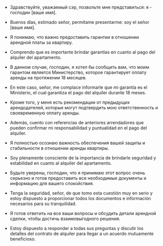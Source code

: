 - Здравствуйте, уважаемый сэр, позвольте мне представиться: я - господин [ваше имя].
- Buenos días, estimado señor, permítame presentarme: soy el señor [ваше имя].

- Я понимаю, что важно предоставить гарантии в отношении арендной платы за квартиру.
- Comprendo que es importante brindar garantías en cuanto al pago del alquiler del apartamento.

- В данном случае, господин, я хотел бы сообщить вам, что моим гарантом является Министерство, которое гарантирует оплату аренды на протяжении 18 месяцев.
- En este caso, señor, me complace informarle que mi garantía es el Ministerio, el cual garantiza el pago del alquiler durante 18 meses.

- Кроме того, у меня есть рекомендации от предыдущих арендодателей, которые могут подтвердить мою ответственность и своевременную оплату аренды.
- Además, cuento con referencias de anteriores arrendadores que pueden confirmar mi responsabilidad y puntualidad en el pago del alquiler.

- Я полностью осознаю важность обеспечения вашей защиты и стабильности в отношении аренды квартиры.
- Soy plenamente consciente de la importancia de brindarle seguridad y estabilidad en cuanto al alquiler del apartamento.

- Будьте уверены, господин, что я принимаю этот вопрос очень серьезно и готов предоставить все необходимые документы и информацию для вашего спокойствия.
- Tenga la seguridad, señor, de que tomo esta cuestión muy en serio y estoy dispuesto a proporcionar todos los documentos e información necesarios para su tranquilidad.

- Я готов ответить на все ваши вопросы и обсудить детали арендной сделки, чтобы достичь взаимовыгодного решения.
- Estoy dispuesto a responder a todas sus preguntas y discutir los detalles del contrato de alquiler para llegar a un acuerdo mutuamente beneficioso.
